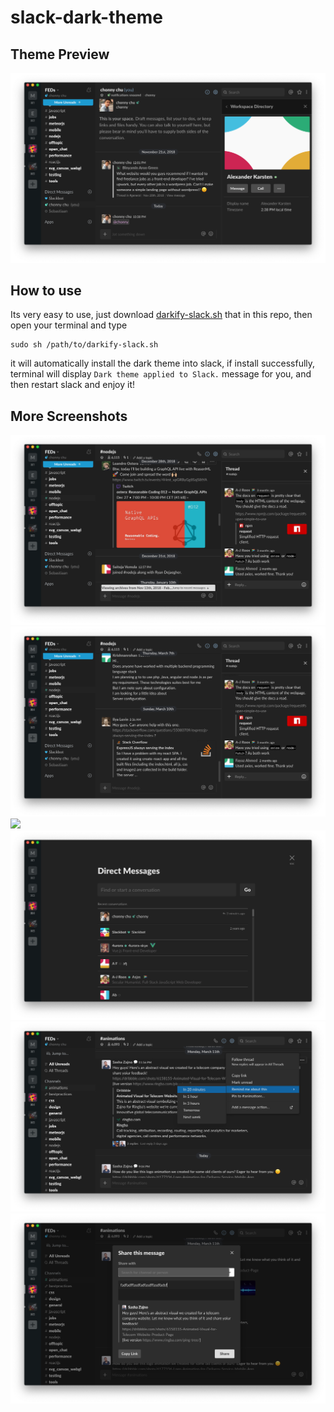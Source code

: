 # slack-dark-theme

## Theme Preview

![](https://raw.githubusercontent.com/FallOutChonny/slack-dark-theme/master/screenshots/theme-previw-01.png)

## How to use

Its very easy to use, just download [darkify-slack.sh](https://raw.githubusercontent.com/FallOutChonny/slack-dark-theme/master/darkify-slack.sh) that in this repo, then open your terminal and type

```
sudo sh /path/to/darkify-slack.sh
```

it will automatically install the dark theme into slack, if install successfully, terminal will display `Dark theme applied to Slack.` message for you, and then restart slack and enjoy it!

## More Screenshots

![](https://raw.githubusercontent.com/FallOutChonny/slack-dark-theme/master/screenshots/theme-previw-02.png)
![](https://raw.githubusercontent.com/FallOutChonny/slack-dark-theme/master/screenshots/theme-previw-03.png)
![](https://raw.githubusercontent.com/FallOutChonny/slack-dark-theme/master/screenshots/theme-previw-04.png)
![](https://raw.githubusercontent.com/FallOutChonny/slack-dark-theme/master/screenshots/theme-previw-05.png)
![](https://raw.githubusercontent.com/FallOutChonny/slack-dark-theme/master/screenshots/theme-previw-06.png)
![](https://raw.githubusercontent.com/FallOutChonny/slack-dark-theme/master/screenshots/theme-previw-07.png)
